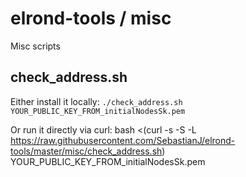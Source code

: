 # elrond-tools / misc

Misc scripts

## check_address.sh

Either install it locally:
`./check_address.sh YOUR_PUBLIC_KEY_FROM_initialNodesSk.pem`

Or run it directly via curl:
bash <(curl -s -S -L https://raw.githubusercontent.com/SebastianJ/elrond-tools/master/misc/check_address.sh) YOUR_PUBLIC_KEY_FROM_initialNodesSk.pem
